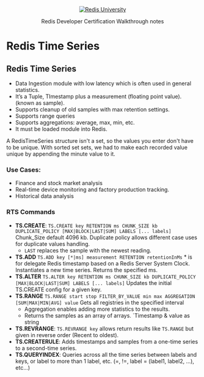 <p align="center"><a href="https://university.redis.com" target="_blank"><img src="https://prod-amc-bucket.s3.amazonaws.com/customer_files/2_redis-university-reversedRGB.png" alt="Redis University" /></a></p>
<p align="center">Redis Developer Certification Walkthrough notes</p>

# Redis Time Series

## Redis Time Series
- Data Ingestion module with low latency which is often used in general statistics.
- It’s a Tuple, TImestamp plus a measurement (floating point value). (known as sample).
- Supports cleanup of old samples with max retention settings.
- Supports range queries
- Supports aggregations: average, max, min, etc.
- It must be loaded module into Redis.

A RedisTimeSeries structure isn't a set, so the values you enter don't have to be unique. With sorted set sets, we had to make each recorded value unique by appending the minute value to it.

### Use Cases:
- Finance and stock market analysis
- Real-time device monitoring and factory production tracking.
- Historical data analysis

### RTS Commands

- **TS.CREATE**: `TS.CREATE key RETENTION ms CHUNK_SIZE kb DUPLICATE_POLICY [MAX|BLOCK|LAST|SUM] LABELS [... labels]`   Chunk_Size default 4096 kb. Duplicate policy allows different case uses for duplicate values handling.
    - `LAST` replaces the sample with the newest reading.
- **TS.ADD** `TS.ADD key [*|ms] measurement RETENTION retentionInMs`   * is for delegate Redis timestamp based on a Redis Server System Clock. Instantiates a new time series. Returns the specified ms.
- **TS.ALTER** `TS.ALTER key RETENTION ms CHUNK_SIZE kb DUPLICATE_POLICY [MAX|BLOCK|LAST|SUM] LABELS [... labels]` Updates the initial TS.CREATE config for a given key.
- **TS.RANGE** `TS.RANGE start stop FILTER_BY_VALUE min max AGGREGATION [SUM|MAX|MIN|AVG] value`       Gets all registries in the specified interval
    - Aggregation enables adding more statistics to the results.
    - Returns the samples as an array of arrays. `Timestamp & value as string
- **TS.REVRANGE**: `TS.REVRANGE key`  allows return results like `TS.RANGE` but given in reverse order (Recent to oldest).
- **TS.CREATERULE**: Adds timestamps and samples from a one-time series to a second-time series.
- **TS.QUERYINDEX**: Queries across all the time series between labels and keys, or label to more than 1 label, etc. (=, !=, label = (label1, label2, ...), etc...)
